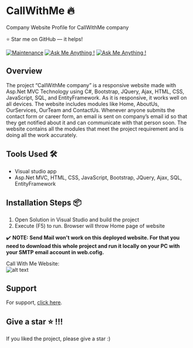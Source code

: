 # CallWithMe 🔥
Company Website Profile for CallWithMe company

:star: Star me on GitHub — it helps!

[![Maintenance](https://img.shields.io/badge/maintained-yes-green.svg)](https://github.com/SoheilaSadeghian/SoheilaSadeghian.github.io)
[![Ask Me Anything !](https://img.shields.io/badge/ask%20me-linkedin-1abc9c.svg)](https://www.linkedin.com/in/SoheilaSadeghian/)
[![Ask Me Anything !](https://img.shields.io/badge/production%20year-2017-1abc9c.svg)]()


## Overview
The project “CallWithMe company” is a responsive website made with Asp.Net MVC Technology using C#, Bootstrap, JQuery, Ajax, HTML, CSS, JavaScript, SQL, and EntityFramework.
As it is responsive, it works well on all devices. The website includes modules like Home, AboutUs, OurServices, OurTeam and ContactUs.
Whenever anyone submits the contact form or career form, an email is sent on company’s email id so that they get notified about it and can communicate with that person soon.
The website contains all the modules that meet the project requirement and is doing all the work accurately.

## Tools Used 🛠️
*  Visual studio app
*  Asp.Net MVC, HTML, CSS, JavaScript, Bootstrap, JQuery, Ajax, SQL, EntityFramework

## Installation Steps 📦 
1. Open Solution in Visual Studio and build the project <br/>
2. Execute (F5) to run. Browser will throw Home page of website<br/>


✔️ __NOTE: Send Mail won't work on this deployed website. For that you need to download this whole project and run it locally on your PC with your SMTP email account in web.cofig.__


Call With Me Website:<br>
![alt text](https://github.com/soheilasadeghian/CallWithMe/blob/main/CallWithMe/Content/screenshot.png?raw=true)

## Support
For support, [click here](https://github.com/soheilasadeghian).

## Give a star ⭐️ !!!
If you liked the project, please give a star :)



